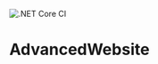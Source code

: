 ![.NET Core CI](https://github.com/SpencerTSterling/AdvancedWebsite/workflows/.NET%20Core%20CI/badge.svg)

# AdvancedWebsite
